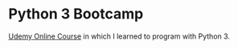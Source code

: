 # Python 3 Bootcamp
[Udemy Online Course](https://www.udemy.com/course/complete-python-bootcamp/) in which I learned to program with Python 3.

